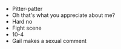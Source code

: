 - Pitter-patter
- Oh that's what you appreciate about me?
- Hard no
- Fight scene
- 10-4
- Gail makes a sexual comment
